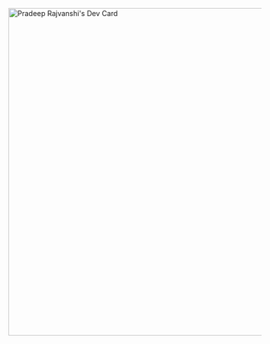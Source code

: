 <a href="https://app.daily.dev/pradeep31"><img src="https://api.daily.dev/devcards/v2/yTpakdbCn35hyKSubztN2.png?type=wide&r=s5l" width="652" alt="Pradeep Rajvanshi's Dev Card"/></a>

<!--
**rajvanshipradeep15/rajvanshipradeep15** is a ✨ _special_ ✨ repository because its `README.md` (this file) appears on your GitHub profile.

Here are some ideas to get you started:

- 🔭 I’m currently working on ...
- 🌱 I’m currently learning ...
- 👯 I’m looking to collaborate on ...
- 🤔 I’m looking for help with ...
- 💬 Ask me about ...
- 📫 How to reach me: ...
- 😄 Pronouns: ...
- ⚡ Fun fact: ...
-->
